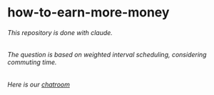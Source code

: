 # how-to-earn-more-money
###### This repository is done with claude. 
###### The question is based on weighted interval scheduling, considering commuting time.
###### Here is our [chatroom](https://claude.ai/share/a144d86f-6999-465b-ab4e-e23b5564138a)

